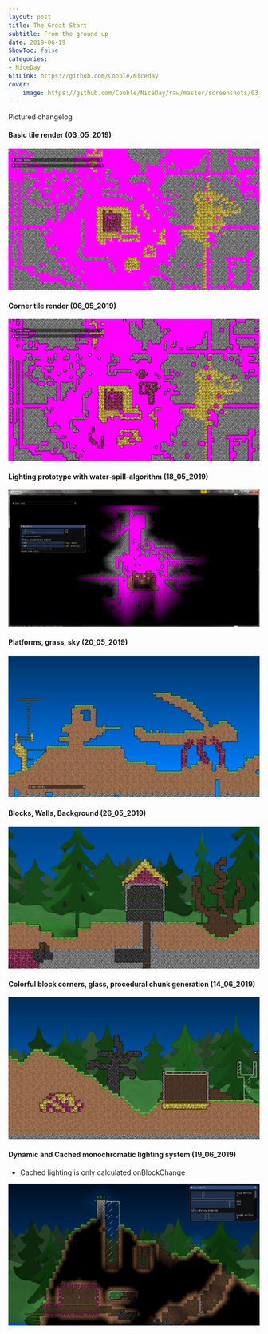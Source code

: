 ```yaml
---
layout: post
title: The Great Start
subtitle: From the ground up
date: 2019-06-19
ShowToc: false
categories:
- NiceDay
GitLink: https://github.com/Cooble/Niceday
cover:
    image: https://github.com/Cooble/NiceDay/raw/master/screenshots/03_05_2019.png
---
```

Pictured changelog
#### Basic tile render (03_05_2019)
![screenshot](https://github.com/Cooble/NiceDay/raw/master/screenshots/03_05_2019.png#center)

#### Corner tile render (06_05_2019)
![screenshot](https://github.com/Cooble/NiceDay/raw/master/screenshots/06_05_2019.png#center)

#### Lighting prototype with water-spill-algorithm (18_05_2019)
![screenshot](https://github.com/Cooble/NiceDay/raw/master/screenshots/18_05_2019.png#center)

#### Platforms, grass, sky (20_05_2019)
![screenshot](https://github.com/Cooble/NiceDay/raw/master/screenshots/20_05_2019.png#center)

#### Blocks, Walls, Background (26_05_2019)
![screenshot](https://github.com/Cooble/NiceDay/raw/master/screenshots/26_05_2019.png#center)

#### Colorful block corners, glass, procedural chunk generation (14_06_2019)
![screenshot](https://github.com/Cooble/NiceDay/raw/master/screenshots/14_06_2019.png#center)

#### Dynamic and Cached monochromatic lighting system (19_06_2019)  
- Cached lighting is only calculated onBlockChange  

![screenshot](https://github.com/Cooble/NiceDay/raw/master/screenshots/19_06_2019.png#center)
